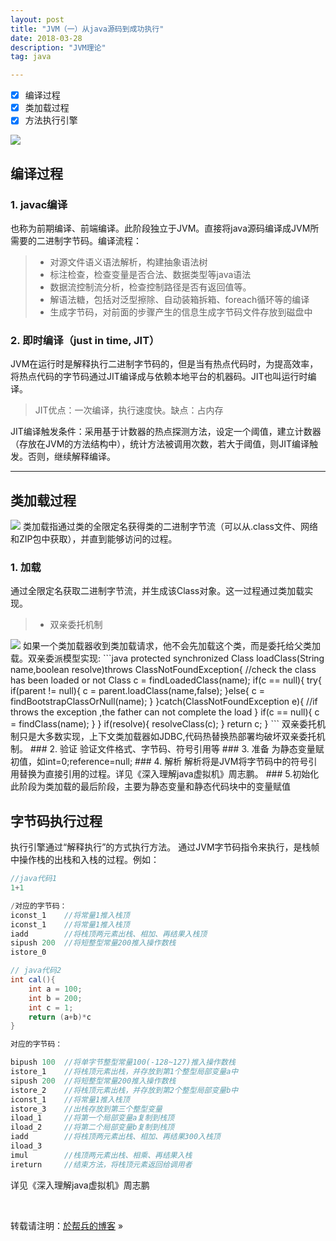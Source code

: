 ```yaml
---
layout: post
title: "JVM（一）从java源码到成功执行"
date: 2018-03-28 
description: "JVM理论"
tag: java  

---     
```


- [x] 编译过程
- [x] 类加载过程
- [x] 方法执行引擎

<img src="{{site.baseurl}}/images/posts/compiler.JPG"/>



## 编译过程

### 1. javac编译
也称为前期编译、前端编译。此阶段独立于JVM。直接将java源码编译成JVM所需要的二进制字节码。编译流程：
> * 对源文件语义语法解析，构建抽象语法树
> * 标注检查，检查变量是否合法、数据类型等java语法
> * 数据流控制流分析，检查控制路径是否有返回值等。
> * 解语法糖，包括对泛型擦除、自动装箱拆箱、foreach循环等的编译
> * 生成字节码，对前面的步骤产生的信息生成字节码文件存放到磁盘中

### 2. 即时编译（just in time, JIT）
JVM在运行时是解释执行二进制字节码的，但是当有热点代码时，为提高效率，将热点代码的字节码通过JIT编译成与依赖本地平台的机器码。JIT也叫运行时编译。

> JIT优点：一次编译，执行速度快。缺点：占内存

JIT编译触发条件：采用基于计数器的热点探测方法，设定一个阈值，建立计数器（存放在JVM的方法结构中），统计方法被调用次数，若大于阈值，则JIT编译触发。否则，继续解释编译。
____
## 类加载过程
<img src="{{site.baseurl}}/images/posts/classLoad.JPG"/>
类加载指通过类的全限定名获得类的二进制字节流（可以从.class文件、网络和ZIP包中获取），并直到能够访问的过程。

### 1. 加载
通过全限定名获取二进制字节流，并生成该Class对象。这一过程通过类加载实现。
> * 双亲委托机制

<img src="{{site.baseurl}}/images/posts/shuangqin.JPG"/>
如果一个类加载器收到类加载请求，他不会先加载这个类，而是委托给父类加载。双亲委派模型实现:
```java
protected synchronized Class<?> loadClass(String name,boolean resolve)throws ClassNotFoundException{
    //check the class has been loaded or not
    Class c = findLoadedClass(name);
    if(c == null){
        try{
            if(parent != null){
                c = parent.loadClass(name,false);
            }else{
                c = findBootstrapClassOrNull(name);
            }
        }catch(ClassNotFoundException e){
            //if throws the exception ,the father can not complete the load
        }
        if(c == null){
            c = findClass(name);
        }
    }
    if(resolve){
        resolveClass(c);
    }
    return c;
}
```
双亲委托机制只是大多数实现，上下文类加载器如JDBC,代码热替换热部署均破坏双亲委托机制。
### 2. 验证
验证文件格式、字节码、符号引用等
### 3. 准备
为静态变量赋初值，如int=0;reference=null;
### 4. 解析
解析将是JVM将字节码中的符号引用替换为直接引用的过程。详见《深入理解java虚拟机》周志鹏。
### 5.初始化
此阶段为类加载的最后阶段，主要为静态变量和静态代码块中的变量赋值


## 字节码执行过程
执行引擎通过“解释执行”的方式执行方法。
通过JVM字节码指令来执行，是栈帧中操作栈的出栈和入栈的过程。例如：

```java
//java代码1
1+1

/对应的字节码：
iconst_1    //将常量1推入栈顶
iconst_1    //将常量1推入栈顶
iadd        //将栈顶两元素出栈、相加、再结果入栈顶
sipush 200  //将短整型常量200推入操作数栈
istore_0
```


```java
// java代码2
int cal(){
	int a = 100;
	int b = 200;
	int c = 1;
	return (a+b)*c
}

对应的字节码：

bipush 100  //将单字节整型常量100(-128~127)推入操作数栈
istore_1    //将栈顶元素出栈，并存放到第1个整型局部变量a中
sipush 200  //将短整型常量200推入操作数栈
istore_2    //将栈顶元素出栈，并存放到第2个整型局部变量b中
iconst_1    //将常量1推入栈顶
istore_3    //出栈存放到第三个整型变量
iload_1     //将第一个局部变量a复制到栈顶
iload_2     //将第二个局部变量b复制到栈顶 
iadd        //将栈顶两元素出栈、相加、再结果300入栈顶
iload_3
imul        //栈顶两元素出栈、相乘、再结果入栈
ireturn     //结束方法，将栈顶元素返回给调用者
```
详见《深入理解java虚拟机》周志鹏

<br>

转载请注明：[於帮兵的博客](http://yubangbing.github.io) » 